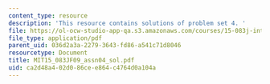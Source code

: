 ```yaml
---
content_type: resource
description: 'This resource contains solutions of problem set 4. '
file: https://ol-ocw-studio-app-qa.s3.amazonaws.com/courses/15-083j-integer-programming-and-combinatorial-optimization-fall-2009/ca2d48a402d086cee864c4764d0a104a_MIT15_083JF09_assn04_sol.pdf
file_type: application/pdf
parent_uid: 036d2a3a-2279-3643-fd86-a541c71d8046
resourcetype: Document
title: MIT15_083JF09_assn04_sol.pdf
uid: ca2d48a4-02d0-86ce-e864-c4764d0a104a
---
```

